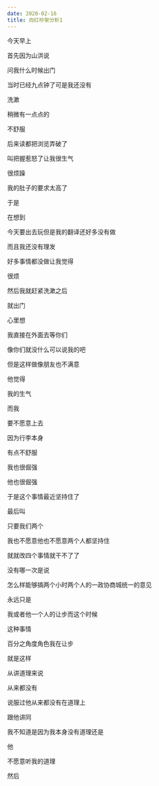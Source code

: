 ```yaml
---
date: 2020-02-16
title: 向红吵架分析1
---
```

今天早上

首先因为山洪说

问我什么时候出门

当时已经九点钟了可是我还没有

洗漱

稍微有一点点的

不舒服

后来读都把浏览弄破了

叫把握惹怒了让我很生气

很烦躁

我的肚子的要求太高了

于是

在想到

今天要出去玩但是我的翻译还好多没有做

而且我还没有理发

好多事情都没做让我觉得

很烦

然后我就赶紧洗漱之后

就出门

心里想

我直接在外面去等你们

像你们就没什么可以说我的吧

但是这样做像朋友也不满意

他觉得

我的生气

而我

要不愿意上去

因为行李本身

有点不舒服

我也很倔强

他也很倔强

于是这个事情最近坚持住了

最后叫

只要我们两个

我也不愿意他也不愿意两个人都坚持住

就就改四个事情就干不了了

没有哪一次是说

怎么样能够搞两个小时两个人的一政协商城统一的意见

永远只是

我或者他一个人的让步而这个时候

这种事情

百分之角度角色我在让步

就是这样

从讲道理来说

从来都没有

说服过他从来都没有在道理上

跟他讲同

我不知道是因为我本身没有道理还是

他

不愿意听我的道理

然后
